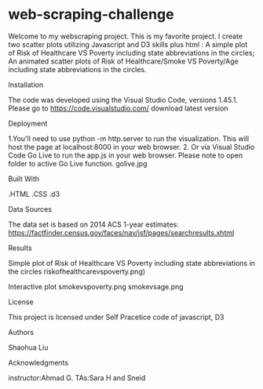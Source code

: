 # web-scraping-challenge

Welcome to my webscraping project. This is my favorite project. I create two scatter plots utilizing Javascript and D3 skills plus html : A simple plot of Risk of Healthcare VS Poverty including state abbreviations in the circles; An animated scatter plots of Risk of Healthcare/Smoke VS Poverty/Age including state abbreviations in the circles.

Installation

The code was developed using the Visual Studio Code, versions 1.45.1. Please go to https://code.visualstudio.com/ download latest version

Deployment

1.You'll need to use python -m http.server to run the visualization. This will host the page at localhost:8000 in your web browser. 2. Or via Visual Studio Code Go Live to run the app.js in your web browser. Please note to open folder to active Go Live function. golive.jpg

Built With

.HTML .CSS .d3

Data Sources

The data set is based on 2014 ACS 1-year estimates: https://factfinder.census.gov/faces/nav/jsf/pages/searchresults.xhtml

Results

Simple plot of Risk of Healthcare VS Poverty including state abbreviations in the circles
riskofhealthcarevspoverty.png)

Interactive plot smokevspoverty.png
smokevsage.png

License

This project is licensed under Self Pracetice code of javascript, D3

Authors

Shaohua Liu

Acknowledgments

instructor:Ahmad G. TAs:Sara H and Sneid
